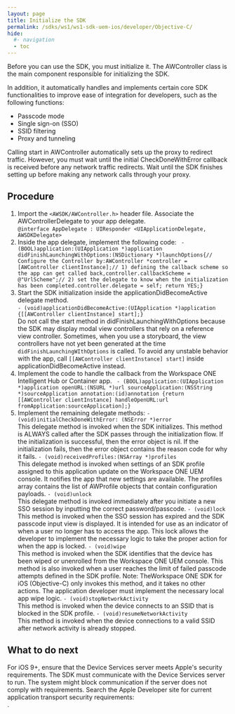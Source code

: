 ```yaml
---
layout: page
title: Initialize the SDK 
permalink: /sdks/ws1/ws1-sdk-uem-ios/developer/Objective-C/
hide:
  #- navigation
  - toc
---
```

 
Before you can use the SDK, you must initialize it. The AWController class is the main component responsible for initializing the SDK.

In addition, it automatically handles and implements certain core SDK functionalities to improve ease of integration for developers, such as the following functions:
* Passcode mode
* Single sign-on (SSO)
* SSID filtering
* Proxy and tunneling

Calling start in AWController automatically sets up the proxy to redirect traffic. However, you must wait until the initial CheckDoneWithError callback is received before any network traffic redirects. Wait until the SDK finishes setting up before making any network calls through your proxy.

## Procedure  
1. Import the `<AWSDK/AWController.h>` header file. Associate the AWControllerDelegate to your app delegate.  
`@interface AppDelegate : UIResponder <UIApplicationDelegate, AWSDKDelegate>`  
2. Inside the app delegate, implement the following code:
` - (BOOL)application:(UIApplication *)application didFinishLaunchingWithOptions:(NSDictionary *)launchOptions{// Configure the Controller by:AWController *controller = [AWController clientInstance];// 1) defining the callback scheme so the app can get called back,controller.callbackScheme = @"UrlScheme";// 2) set the delegate to know when the initialization has been completed.controller.delegate = self; return YES;}`
3. Start the SDK initialization inside the applicationDidBecomeActive delegate method.  
`- (void)applicationDidBecomeActive:(UIApplication *)application {[[AWController clientInstance] start];}`  
Do not call the start method in didFinishLaunchingWithOptions because the SDK may display modal view controllers that rely on a reference view controller. Sometimes, when you use a storyboard, the view controllers have not yet been generated at the time `didFinishLaunchingWIthOptions` is called. To avoid any unstable behavior with the app, call `[[AWController clientInstance] start]` inside applicationDidBecomeActive instead.  
4. Implement the code to handle the callback from the Workspace ONE Intelligent Hub or Container app.
` - (BOOL)application:(UIApplication *)application openURL:(NSURL *)url sourceApplication:(NSString *)sourceApplication annotation:(id)annotation {return [[AWController clientInstance] handleOpenURL:url fromApplication:sourceApplication];}`
5. Implement the remaining delegate methods:
`- (void)initialCheckDoneWithError: (NSError *)error`  
This delegate method is invoked when the SDK initializes. This method is ALWAYS called after the SDK passes through the initialization flow. If the initialization is successful, then the error object is nil. If the initialization fails, then the error object contains the reason code for why it fails.
`- (void)receivedProfiles:(NSArray *)profiles`  
This delegate method is invoked when settings of an SDK profile assigned to this application update on the Workspace ONE UEM console. It notifies the app that new settings are available. The profiles array contains the list of AWProfile objects that contain configuration payloads.
`- (void)unlock`  
This delegate method is invoked immediately after you initiate a new SSO session by inputting the correct password/passcode.
`- (void)lock`  
This method is invoked when the SSO session has expired and the SDK passcode input view is displayed. It is intended for use as an indicator of when a user no longer has to access the app. This lock allows the developer to implement the necessary logic to take the proper action for when the app is locked.
`- (void)wipe`  
This method is invoked when the SDK identifies that the device has been wiped or unenrolled from the Workspace ONE UEM console. This method is also invoked when a user reaches the limit of failed passcode attempts defined in the SDK profile.
Note: TheWorkspace ONE SDK for iOS (Objective-C) only invokes this method, and it takes no other actions. The application developer must implement the necessary local app wipe logic.
`- (void)stopNetworkActivity`  
This method is invoked when the device connects to an SSID that is blocked in the SDK profile.
`- (void)resumeNetworkActivity`  
This method is invoked when the device connections to a valid SSID after network activity is already stopped.

## What to do next  
For iOS 9+, ensure that the Device Services server meets Apple's security requirements. The SDK must communicate with the Device Services server to run. The system might block communication if the server does not comply with requirements. Search the Apple Developer site for current application transport security requirements:  
[](https://developer.apple.com/library/prerelease/ios/releasenotes/General/WhatsNewIniOS/Articles/iOS9.html#//apple_ref/doc/uid/TP40016198-SW1).